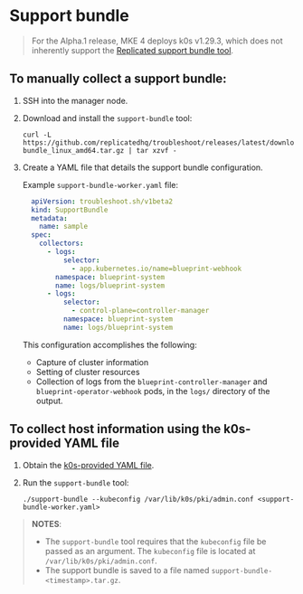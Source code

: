 # Support bundle

>For the Alpha.1 release, MKE 4 deploys k0s v1.29.3, which does not inherently
support the [Replicated support bundle
tool](https://troubleshoot.sh/docs/support-bundle/introduction/).

## To manually collect a support bundle:

1. SSH into the manager node.
2. Download and install the `support-bundle` tool:

   ```shell
   curl -L https://github.com/replicatedhq/troubleshoot/releases/latest/download/support-bundle_linux_amd64.tar.gz | tar xzvf -
   ```
3. Create a YAML file that details the support bundle configuration.

   Example `support-bundle-worker.yaml` file:

   ```yaml
     apiVersion: troubleshoot.sh/v1beta2
     kind: SupportBundle
     metadata:
       name: sample
     spec:
       collectors:
         - logs:
             selector:
               - app.kubernetes.io/name=blueprint-webhook
           namespace: blueprint-system
           name: logs/blueprint-system
         - logs:
             selector:
               - control-plane=controller-manager
             namespace: blueprint-system
             name: logs/blueprint-system
     ```

     This configuration accomplishes the following:

     - Capture of cluster information
     - Setting of cluster resources
     - Collection of logs from the `blueprint-controller-manager` and
       `blueprint-operator-webhook` pods, in the `logs/` directory of the
       output.

## To collect host information using the k0s-provided YAML file

1. Obtain the [k0s-provided YAML file](https://docs.k0sproject.io/stable/support-bundle-worker.yaml).

2. Run the `support-bundle` tool:

    ```shell
    ./support-bundle --kubeconfig /var/lib/k0s/pki/admin.conf <support-bundle-worker.yaml>
    ```

>**NOTES**:
>- The `support-bundle` tool requires that the `kubeconfig` file be passed as
>  an argument. The `kubeconfig` file is located at
>  `/var/lib/k0s/pki/admin.conf`.
>- The support bundle is saved to a file named `support-bundle-<timestamp>.tar.gz`.